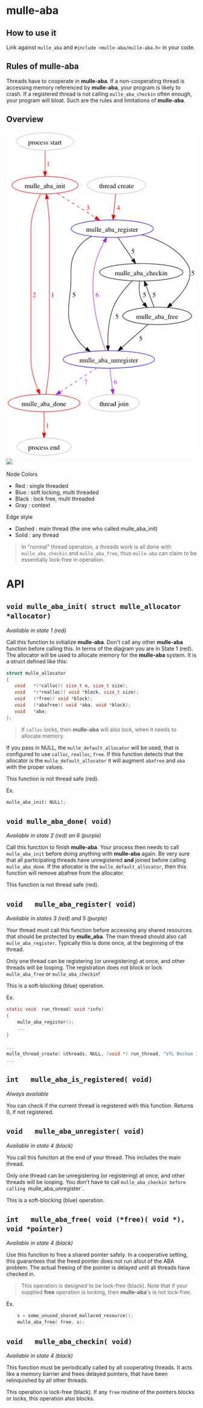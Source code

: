 # mulle-aba


## How to use it

Link against `mulle_aba` and
`#include <mulle-aba/mulle-aba.h>` in your code.


## Rules of mulle-aba

Threads have to cooperate in **mulle-aba**. If a non-cooperating thread is
accessing memory referenced by **mulle-aba**, your program is likely
to crash. If a registered thread is not calling `mulle_aba_checkin` often
enough, your program will bloat. Such are the rules and limitations of
**mulle-aba**.


## Overview

![](process-thread.png)
![](../raw/master/dox/process-thread.png)

Node Colors

* Red   : single threaded
* Blue  : soft locking, multi threaded
* Black : lock free, multi threaded
* Gray  : context

Edge style

* Dashed : main thread (the one who called mulle_aba_init)
* Solid  : any thread

> In "normal" thread operation, a threads work is all done with `mulle_aba_checkin`
> and `mulle_aba_free`, thus `mulle-aba` can claim to be essentially lock-free in
> operation.


# API


## `void mulle_aba_init( struct mulle_allocator *allocator)`

*Available in state 1 (red)*

Call this function to initialize **mulle-aba**. Don't call any other
**mulle-aba** function before calling this. In terms of the diagram you are in
State 1 (red). The allocator will be used to allocate memory for the
**mulle-aba** system. It is a struct defined like this:

```c
struct mulle_allocator
{
   void   *(*calloc)( size_t n, size_t size);
   void   *(*realloc)( void *block, size_t size);
   void   (*free)( void *block);
   void   (*abafree)( void *aba, void *block);
   void   *aba;
};
```

> If `calloc` locks, then **mulle-aba** will also lock, when it
needs to allocate memory.

If you pass in NULL, the `mulle_default_allocator` will be used, that is
configured to use `calloc`, `realloc`, `free`. If this function detects that
the allocator is the `mulle_default_allocator` it will augment `abafree` and
`aba` with the proper values.

This function is not thread safe (red).

Ex.

```c
mulle_aba_init( NULL);
```


## `void mulle_aba_done( void)`

*Available in state 2 (red) an 6 (purple)*

Call this function to finish **mulle-aba**. Your process then needs to call
`mulle_aba_init` before doing anything with **mulle-aba** again. Be very sure
that all participating threads have unregistered **and** joined before calling
`mulle_aba_done`. If the allocator is the `mulle_default_allocator`, then
this function will remove abafree from the allocator.

This function is not thread safe (red).


## `void   mulle_aba_register( void)`

*Available in states 3 (red) and 5 (purple)*

Your thread must call this function before accessing any shared resources that
should be protected by **mulle_aba**. The main thread should also call
`mulle_aba_register`. Typically this is done once, at the beginning of the
thread.

Only one thread can be registering (or unregistering) at once, and other threads
will be looping. The registration does not block or lock `mulle_aba_free`
or `mulle_aba_checkin`!

This is a soft-blocking (blue) operation.

Ex.

```c
static void  run_thread( void *info)
{
    mulle_aba_register();
    ...
}

...
mulle_thread_create( &threads, NULL, (void *) run_thread, "VfL Bochum 1848");
...
```


## `int   mulle_aba_is_registered( void)`

*Always available*

You can check if the current thread is registered with this function.
Returns 0, if not registered.



## `void   mulle_aba_unregister( void)`

*Available in state 4 (black)*

You call this function at the end of your thread. This includes the main thread.

Only one thread can be unregistering (or registering) at once, and other threads
will be looping. You don't have to call `mulle_aba_checkin before calling
`mulle_aba_unregister`.

This is a soft-blocking (blue) operation.


## `int   mulle_aba_free( void (*free)( void *), void *pointer)`

*Available in state 4 (black)*

Use this function to free a shared pointer safely. In a cooperative
setting, this guarantees that the freed pointer does not run afoul of the ABA
problem. The actual freeing of the pointer is delayed until all threads have
checked in.

> This operation is designed to be lock-free (black). Note that if your supplied
**free** operation is locking, then **mulle-aba**'s is not lock-free.

Ex.

```c
    s = some_unused_shared_malloced_resource();
    mulle_aba_free( free, s);
```

## `void   mulle_aba_checkin( void)`

*Available in state 4 (black)*

This function must be periodically called by all cooperating threads. It acts
like a memory barrier and frees delayed pointers, that have been relinquished
by all other threads.

This operation is lock-free (black). If any `free` routine of the pointers
blocks or locks, this operation also blocks.
